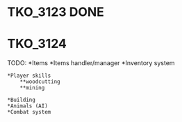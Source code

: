 # TKO_3123 DONE
# TKO_3124

TODO:
	*Items
	*Items handler/manager
	*Inventory system
	
	*Player skills
		**woodcutting
		**mining
	
	*Building
	*Animals (AI)
	*Combat system